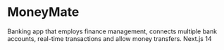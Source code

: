# MoneyMate
Banking app that employs finance management, connects multiple bank accounts, real-time transactions and allow money transfers. Next.js 14
